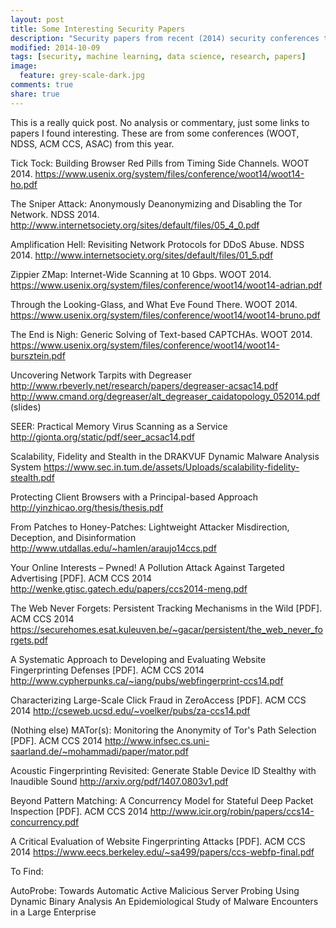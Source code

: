 ```yaml
---
layout: post
title: Some Interesting Security Papers
description: "Security papers from recent (2014) security conferences that I found interesting."
modified: 2014-10-09
tags: [security, machine learning, data science, research, papers]
image:
  feature: grey-scale-dark.jpg
comments: true
share: true
---
```


This is a really quick post.  No analysis or commentary, just some links to papers I found interesting.  These are from some conferences (WOOT, NDSS, ACM CCS, ASAC) from this year.

Tick Tock: Building Browser Red Pills from Timing Side Channels. WOOT 2014.
https://www.usenix.org/system/files/conference/woot14/woot14-ho.pdf

The Sniper Attack: Anonymously Deanonymizing and Disabling the Tor Network. NDSS 2014.
http://www.internetsociety.org/sites/default/files/05_4_0.pdf

Amplification Hell: Revisiting Network Protocols for DDoS Abuse. NDSS 2014.
http://www.internetsociety.org/sites/default/files/01_5.pdf

Zippier ZMap: Internet-Wide Scanning at 10 Gbps. WOOT 2014.
https://www.usenix.org/system/files/conference/woot14/woot14-adrian.pdf

Through the Looking-Glass, and What Eve Found There. WOOT 2014.
https://www.usenix.org/system/files/conference/woot14/woot14-bruno.pdf

The End is Nigh: Generic Solving of Text-based CAPTCHAs. WOOT 2014.
https://www.usenix.org/system/files/conference/woot14/woot14-bursztein.pdf

Uncovering Network Tarpits with Degreaser
http://www.rbeverly.net/research/papers/degreaser-acsac14.pdf
http://www.cmand.org/degreaser/alt_degreaser_caidatopology_052014.pdf (slides)

SEER: Practical Memory Virus Scanning as a Service
http://gionta.org/static/pdf/seer_acsac14.pdf

Scalability, Fidelity and Stealth in the DRAKVUF Dynamic Malware Analysis System
https://www.sec.in.tum.de/assets/Uploads/scalability-fidelity-stealth.pdf

Protecting Client Browsers with a Principal-based Approach
http://yinzhicao.org/thesis/thesis.pdf

From Patches to Honey-Patches: Lightweight Attacker Misdirection, Deception, and Disinformation
http://www.utdallas.edu/~hamlen/araujo14ccs.pdf

Your Online Interests – Pwned! A Pollution Attack Against Targeted Advertising [PDF]. ACM CCS 2014
http://wenke.gtisc.gatech.edu/papers/ccs2014-meng.pdf

The Web Never Forgets: Persistent Tracking Mechanisms in the Wild [PDF]. ACM CCS 2014
https://securehomes.esat.kuleuven.be/~gacar/persistent/the_web_never_forgets.pdf

A Systematic Approach to Developing and Evaluating Website Fingerprinting Defenses [PDF]. ACM CCS 2014
http://www.cypherpunks.ca/~iang/pubs/webfingerprint-ccs14.pdf

Characterizing Large-Scale Click Fraud in ZeroAccess  [PDF]. ACM CCS 2014
http://cseweb.ucsd.edu/~voelker/pubs/za-ccs14.pdf

(Nothing else) MATor(s): Monitoring the Anonymity of Tor's Path Selection  [PDF]. ACM CCS 2014
http://www.infsec.cs.uni-saarland.de/~mohammadi/paper/mator.pdf

Acoustic Fingerprinting Revisited: Generate Stable Device ID Stealthy with Inaudible Sound
http://arxiv.org/pdf/1407.0803v1.pdf

Beyond Pattern Matching: A Concurrency Model for Stateful Deep Packet Inspection [PDF]. ACM CCS 2014
http://www.icir.org/robin/papers/ccs14-concurrency.pdf

A Critical Evaluation of Website Fingerprinting Attacks [PDF]. ACM CCS 2014
https://www.eecs.berkeley.edu/~sa499/papers/ccs-webfp-final.pdf

To Find:

AutoProbe: Towards Automatic Active Malicious Server Probing Using Dynamic Binary Analysis
An Epidemiological Study of Malware Encounters in a Large Enterprise


